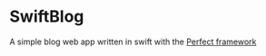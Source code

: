 # SwiftBlog
A simple blog web app written in swift with the [Perfect framework](https://github.com/PerfectlySoft/Perfect)

